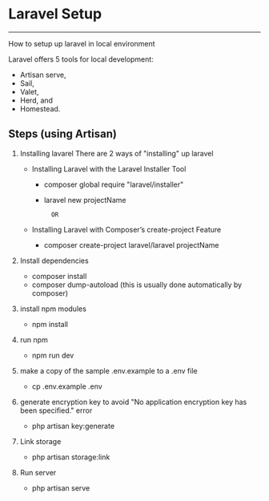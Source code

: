 <!-- @format -->

# Laravel Setup

---

How to setup up laravel in local environment

Laravel offers 5 tools for local development:

- Artisan serve,
- Sail,
- Valet,
- Herd, and
- Homestead.

## Steps (using Artisan)

1.  Installing lavarel
    There are 2 ways of "installing" up laravel

    - Installing Laravel with the Laravel Installer Tool

      - composer global require "laravel/installer"
      - laravel new projectName

              OR

    - Installing Laravel with Composer’s create-project Feature
      - composer create-project laravel/laravel projectName

2.  Install dependencies

    - composer install
    - composer dump-autoload (this is usually done automatically by composer)

3.  install npm modules

    - npm install

4.  run npm

    - npm run dev

5.  make a copy of the sample .env.example to a .env file

    - cp .env.example .env

6.  generate encryption key to avoid "No application encryption key has been specified." error

    - php artisan key:generate

7.  Link storage

    - php artisan storage:link

8.  Run server
    - php artisan serve
